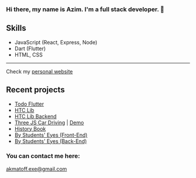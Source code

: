 ### Hi there, my name is Azim. I'm a full stack developer. 👋

## Skills

- JavaScript (React, Express, Node)
- Dart (Flutter)
- HTML, CSS
---

Check my [personal website](https://akmatoff.github.io) 

## Recent projects
- [Todo Flutter](https://github.com/akmatoff/todo_flutter)
- [HTC Lib](https://github.com/boorsoft/htc-lib)
- [HTC Lib Backend](https://github.com/boorsoft/htc-online-library-express)
- [Three JS Car Driving](https://github.com/akmatoff/threejs-car-driving) | [Demo](https://akmatoff.github.io/threejs-car-driving/)
- [History Book](https://github.com/boorsoft/history-book)
- [By Students' Eyes (Front-End)](https://github.com/boorsoft/bseyes-flutter)
- [By Students' Eyes (Back-End)](https://github.com/boorsoft/bseyes-restapi)

### You can contact me here:
akmatoff.exe@gmail.com

<!--
**akmatoff/akmatoff** is a ✨ _special_ ✨ repository because its `README.md` (this file) appears on your GitHub profile.

Here are some ideas to get you started:

- 🔭 I’m currently working on ...
- 🌱 I’m currently learning ...
- 👯 I’m looking to collaborate on ...
- 🤔 I’m looking for help with ...
- 💬 Ask me about ...
- 📫 How to reach me: ...
- 😄 Pronouns: ...
- ⚡ Fun fact: ...
-->
